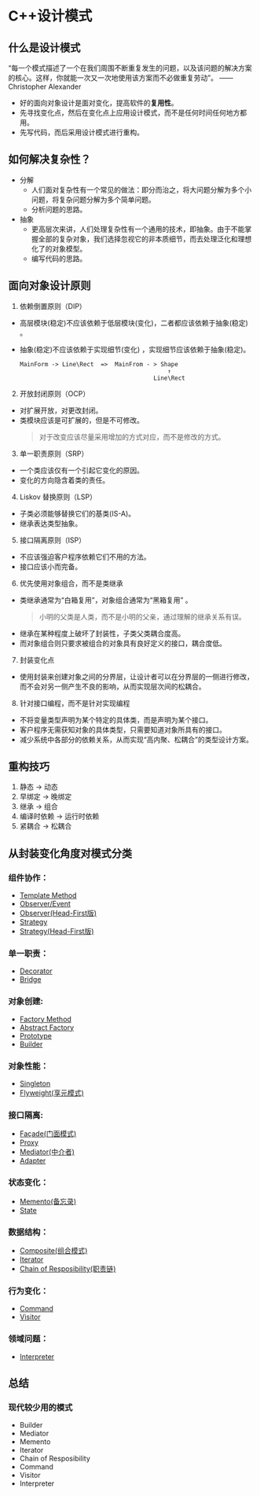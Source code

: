 # C++设计模式

## 什么是设计模式
“每一个模式描述了一个在我们周围不断重复发生的问题，以及该问题的解决方案的核心。这样，你就能一次又一次地使用该方案而不必做重复劳动”。
——Christopher Alexander
+ 好的面向对象设计是面对变化，提高软件的**复用性**。
+ 先寻找变化点，然后在变化点上应用设计模式，而不是任何时间任何地方都用。
+ 先写代码，而后采用设计模式进行重构。

## 如何解决复杂性？
+ 分解
  + 人们面对复杂性有一个常见的做法：即分而治之，将大问题分解为多个小问题，将复杂问题分解为多个简单问题。
  + 分析问题的思路。
+ 抽象
  + 更高层次来讲，人们处理复杂性有一个通用的技术，即抽象。由于不能掌握全部的复杂对象，我们选择忽视它的非本质细节，而去处理泛化和理想化了的对象模型。
  + 编写代码的思路。
  
  
## 面向对象设计原则
1. 依赖倒置原则（DIP）
  + 高层模块(稳定)不应该依赖于低层模块(变化)，二者都应该依赖于抽象(稳定) 。
  + 抽象(稳定)不应该依赖于实现细节(变化) ，实现细节应该依赖于抽象(稳定)。
  
        MainForm -> Line\Rect  =>  MainFrom - > Shape
                                                  ↑ 
                                              Line\Rect
2. 开放封闭原则（OCP）
  + 对扩展开放，对更改封闭。
  + 类模块应该是可扩展的，但是不可修改。
    > 对于改变应该尽量采用增加的方式对应，而不是修改的方式。
3. 单一职责原则（SRP）
  + 一个类应该仅有一个引起它变化的原因。
  + 变化的方向隐含着类的责任。
4. Liskov 替换原则（LSP）
  + 子类必须能够替换它们的基类(IS-A)。
  + 继承表达类型抽象。
5. 接口隔离原则（ISP）
  + 不应该强迫客户程序依赖它们不用的方法。
  + 接口应该小而完备。
6. 优先使用对象组合，而不是类继承
  + 类继承通常为“白箱复用”，对象组合通常为“黑箱复用” 。
    > 小明的父类是人类，而不是小明的父亲，通过理解的继承关系有误。
  + 继承在某种程度上破坏了封装性，子类父类耦合度高。
  + 而对象组合则只要求被组合的对象具有良好定义的接口，耦合度低。
7. 封装变化点
  + 使用封装来创建对象之间的分界层，让设计者可以在分界层的一侧进行修改，而不会对另一侧产生不良的影响，从而实现层次间的松耦合。
8. 针对接口编程，而不是针对实现编程
  + 不将变量类型声明为某个特定的具体类，而是声明为某个接口。
  + 客户程序无需获知对象的具体类型，只需要知道对象所具有的接口。
  + 减少系统中各部分的依赖关系，从而实现“高内聚、松耦合”的类型设计方案。

## 重构技巧
1. 静态 -> 动态
2. 早绑定 -> 晚绑定
3. 继承 -> 组合
4. 编译时依赖 -> 运行时依赖
5. 紧耦合 -> 松耦合

## 从封装变化角度对模式分类
### 组件协作：
+ [Template Method](https://github.com/lichangqing2611/Cpp-Design-Patterns/tree/master/Template%20Method)
+ [Observer/Event](https://github.com/lichangqing2611/Cpp-Design-Patterns/tree/master/Observer)
+ [Observer(Head-First版)](https://github.com/lichangqing2611/Cpp-Design-Patterns/tree/master/Observer-Pattern)
+ [Strategy](https://github.com/lichangqing2611/Cpp-Design-Patterns/tree/master/Strategy)
+ [Strategy(Head-First版)](https://github.com/lichangqing2611/Cpp-Design-Patterns/tree/master/Strategy-Pattern)
### 单一职责：
+ [Decorator](https://github.com/lichangqing2611/Cpp-Design-Patterns/tree/master/Decorator)
+ [Bridge](https://github.com/lichangqing2611/Cpp-Design-Patterns/tree/master/Bridge)
### 对象创建:
+ [Factory Method](https://github.com/lichangqing2611/Cpp-Design-Patterns/tree/master/Factory%20Method)
+ [Abstract Factory](https://github.com/lichangqing2611/Cpp-Design-Patterns/tree/master/Abstract%20Factory)
+ [Prototype](https://github.com/lichangqing2611/Cpp-Design-Patterns/tree/master/Prototype)
+ [Builder](https://github.com/lichangqing2611/Cpp-Design-Patterns/tree/master/Builder)
### 对象性能：
+ [Singleton](https://github.com/lichangqing2611/Cpp-Design-Patterns/tree/master/Singleton)
+ [Flyweight(享元模式)](https://github.com/lichangqing2611/Cpp-Design-Patterns/tree/master/Flyweight)
### 接口隔离:
+ [Façade(门面模式)](https://github.com/lilichangqing2611/Cpp-Design-Patterns/tree/master/Facade)
+ [Proxy](https://github.com/lichangqing2611/Cpp-Design-Patterns/tree/master/Proxy)
+ [Mediator(中介者)](https://github.com/lichangqing2611/Cpp-Design-Patterns/tree/master/Mediator)
+ [Adapter](https://github.com/lichangqing2611/Cpp-Design-Patterns/tree/master/Adapter)
### 状态变化：
+ [Memento(备忘录)](https://github.com/lichangqing2611/Cpp-Design-Patterns/tree/master/Memento)
+ [State](https://github.com/lichangqing2611/Cpp-Design-Patterns/tree/master/State)
### 数据结构：
+ [Composite(组合模式)](https://github.com/lichangqing2611/Cpp-Design-Patterns/tree/master/Composite)
+ [Iterator](https://github.com/lichangqing2611/Cpp-Design-Patterns/tree/master/Iterator)
+ [Chain of Resposibility(职责链)](https://github.com/lichangqing2611/Cpp-Design-Patterns/tree/master/Chain%20of%20Resposibility)
### 行为变化：
+ [Command](https://github.com/lichangqing2611/Cpp-Design-Patterns/tree/master/Command)
+ [Visitor](https://github.com/lichangqing2611/Cpp-Design-Patterns/tree/master/Visitor)
### 领域问题：
+ [Interpreter](https://github.com/lichangqing2611/Cpp-Design-Patterns/tree/master/Interpreter)


## 总结
### 现代较少用的模式
+ Builder
+ Mediator
+ Memento
+ Iterator
+ Chain of Resposibility
+ Command
+ Visitor
+ Interpreter
